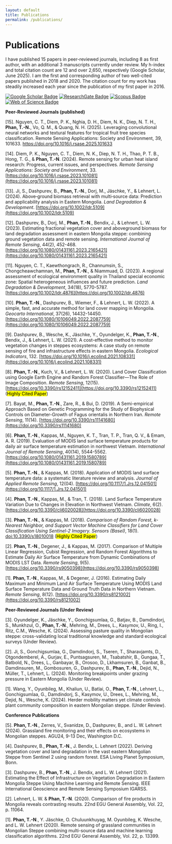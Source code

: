 ```yaml
---
layout: default
title: Publications
permalink: /publications/
---
```


# Publications
I have published 15 papers in peer-reviewed journals, including 8 as first author, with an additional 3 manuscripts currently under review. My h-index and total citation count are 12 and over 2,650, respectively (Google Scholar, June 2025). I am the first and corresponding author of two well-cited papers published in 2018 and 2020. The citation count for my work has steadily increased each year since the publication of my first paper in 2016.

[![Google Scholar Badge](https://img.shields.io/badge/-Google_Scholar-4285F4?style=flat&logo=Google-Scholar&logoColor=white&link=https://scholar.google.com/citations?user=dGQgwH0AAAAJ&hl=en&oi=ao)](https://scholar.google.com/citations?user=dGQgwH0AAAAJ&hl=en&oi=ao) 
[![ResearchGate Badge](https://img.shields.io/badge/-ResearchGate-00ccbb?style=flat&logo=ResearchGate&logoColor=white&link=https://www.researchgate.net/profile/Thanh-Noi-Phan)](https://www.researchgate.net/profile/Thanh-Noi-Phan) 
[![Scopus Badge](https://img.shields.io/badge/-Scopus-FF6F00?style=flat&logo=Elsevier&logoColor=white&link=https://www.scopus.com/authid/detail.uri?authorId=58706107200)](https://www.scopus.com/authid/detail.uri?authorId=58706107200)
[![Web of Science Badge](https://img.shields.io/badge/-Web_of_Science-7030A0?style=flat&logo=Clarivate&logoColor=white&link=https://www.webofscience.com/wos/author/record/AAD-9789-2019)](https://www.webofscience.com/wos/author/record/AAD-9789-2019)

**Peer-Reviewed Journals (published)**

[15]. Nguyen, C. T., Diem, P. K., Nghia, D. H., Diem, N. K., Diep, N. T. H., **Phan, T.-N.**, Vo, Q. M., & Quang, N. H. (2025). Leveraging convolutional neural networks and textural features for tropical fruit tree species classification. Remote Sensing Applications: Society and Environment, 39, 101633. https://doi.org/10.1016/j.rsase.2025.101633

[14]. Diem, P. K., Nguyen, C. T., Diem, N. K., Diep, N. T. H., Thao, P. T. B., Hong, T. G., & **Phan, T.-N**. (2024). Remote sensing for urban heat island research: Progress, current issues, and perspectives. *Remote Sensing Applications: Society and Environment*, 33. [https://doi.org/10.1016/j.rsase.2023.101081](https://doi.org/10.1016/j.rsase.2023.101081)

[13]. Ji, S., Dashpurev, B., **Phan, T.-N**., Dorj, M., Jäschke, Y., & Lehnert, L. (2024). Above‐ground biomass retrieval with multi‐source data: Prediction and applicability analysis in Eastern Mongolia. *Land Degradation & Development*. [https://doi.org/10.1002/ldr.5109](https://doi.org/10.1002/ldr.5109)

[12]. Dashpurev, B., Dorj, M., **Phan, T.-N**., Bendix, J., & Lehnert, L. W. (2023). Estimating fractional vegetation cover and aboveground biomass for land degradation assessment in eastern Mongolia steppe: combining ground vegetation data and remote sensing. *International Journal of Remote Sensing*, 44(2), 452-468. [https://doi.org/10.1080/01431161.2023.2165421](https://doi.org/10.1080/01431161.2023.2165421)

[11]. Nguyen, C. T., Kaewthongrach, R., Channumsin, S., Chongcheawchamnan, M., **Phan, T.-N**., & Niammuad, D. (2023). A regional assessment of ecological environment quality in Thailand special economic zone: Spatial heterogeneous influences and future prediction. *Land Degradation & Development*, 34(18), 5770-5787. [https://doi.org/10.1002/ldr.4876](https://doi.org/10.1002/ldr.4876)

[10]. **Phan, T.-N**., Dashpurev, B., Wiemer, F., & Lehnert, L. W. (2022). A simple, fast, and accurate method for land cover mapping in Mongolia. *Geocarto International*, 37(26), 14432-14450. [https://doi.org/10.1080/10106049.2022.2087759](https://doi.org/10.1080/10106049.2022.2087759)

[9]. Dashpurev, B., Wesche, K., Jäschke, Y., Oyundelger, K., **Phan, T.-N**., Bendix, J., & Lehnert, L. W. (2021). A cost-effective method to monitor vegetation changes in steppes ecosystems: A case study on remote sensing of fire and infrastructure effects in eastern Mongolia. *Ecological Indicators*, 132. [https://doi.org/10.1016/j.ecolind.2021.108331](https://doi.org/10.1016/j.ecolind.2021.108331)

[8]. **Phan, T.-N**., Kuch, V., & Lehnert, L. W. (2020). Land Cover Classification using Google Earth Engine and Random Forest Classifier—The Role of Image Composition. *Remote Sensing*, 12(15). [https://doi.org/10.3390/rs12152411](https://doi.org/10.3390/rs12152411) (<mark>Highly Cited Paper</mark>)

[7]. Bayat, M., **Phan, T.-N**., Zare, R., & Bui, D. (2019). A Semi-empirical Approach Based on Genetic Programming for the Study of Biophysical Controls on Diameter-Growth of Fagus orientalis in Northern Iran. *Remote Sensing*, 11(14). [https://doi.org/10.3390/rs11141680](https://doi.org/10.3390/rs11141680)

[6]. **Phan, T.-N**., Kappas, M., Nguyen, K. T., Tran, T. P., Tran, Q. V., & Emam, A. R. (2019). Evaluation of MODIS land surface temperature products for daily air surface temperature estimation in northwest Vietnam. *International Journal of Remote Sensing*, 40(14), 5544-5562. [https://doi.org/10.1080/01431161.2019.1580789](https://doi.org/10.1080/01431161.2019.1580789)

[5]. **Phan, T.-N**., & Kappas, M. (2018). Application of MODIS land surface temperature data: a systematic literature review and analysis. *Journal of Applied Remote Sensing*, 12(04). [https://doi.org/10.1117/1.Jrs.12.041501](https://doi.org/10.1117/1.Jrs.12.041501)

[4]. **Phan, T.-N**., Kappas, M., & Tran, T. (2018). Land Surface Temperature Variation Due to Changes in Elevation in Northwest Vietnam. *Climate*, 6(2). [https://doi.org/10.3390/cli6020028](https://doi.org/10.3390/cli6020028)

[3]. **Phan, T.-N.**, & Kappas, M. (2018). *Comparison of Random Forest, k-Nearest Neighbor, and Support Vector Machine Classifiers for Land Cover Classification Using Sentinel-2 Imagery.* *Sensors (Basel)*, 18(1). [doi:10.3390/s18010018](https://doi.org/10.3390/s18010018) (<mark>Highly Cited Paper</mark>)

[2]. **Phan, T.-N**., Degener, J., & Kappas, M. (2017). Comparison of Multiple Linear Regression, Cubist Regression, and Random Forest Algorithms to Estimate Daily Air Surface Temperature from Dynamic Combinations of MODIS LST Data. *Remote Sensing*, 9(5). [https://doi.org/10.3390/rs9050398](https://doi.org/10.3390/rs9050398)

[1]. **Phan, T.-N**., Kappas, M., & Degener, J. (2016). Estimating Daily Maximum and Minimum Land Air Surface Temperature Using MODIS Land Surface Temperature Data and Ground Truth Data in Northern Vietnam. *Remote Sensing*, 8(12). [https://doi.org/10.3390/rs8121002](https://doi.org/10.3390/rs8121002)

**Peer-Reviewed Journals (Under Review)**

[3]. Oyundelger, K., Jäschke, Y., Gonchigsumlaa, G., Batjav, B., Damdindorj, S., Munkhzul, O., **Phan, T.-N**., Mehring, M., Drees, L., Kasymov, U., Ring, I., Ritz, C.M., Wesche, K. (2024). Assessing pasture quality in Mongolian steppe: cross-validating local traditional knowledge and standard ecological surveys (Under Review).

[2]. Ji, S., Gonchigsumlaa, G., Damdindorj, S., Tseren, T., Sharavjamts, D., Otgondemberel, A., Gurjav, E., Puntsagsuren, M., Tsabatshir, B., Gungaa, T., Batbold, N., Drees, L., Ganbayar, B., Orosoo, D., Lkhamsuren, B., Ganbat, B., Damdinsuren, M., Gombosuren, G., Dashpurev, B., **Phan, T.-N**., Dejid, N., Müller, T., Lehnert, L. (2024). Monitoring breakpoints under grazing pressure in Eastern Mongolia (Under Review).

[1]. Wang, Y., Oyunbileg, M., Khaliun, U., Batlai, O., **Phan, T.-N**., Lehnert, L., Gonchigsumlaa, G., Damdindorj, S., Kasymov, U., Drees, L., Mehring, M., Dejid, N., Wesche, K. (2024). Herder mobility matters yet climate controls plant community composition in eastern Mongolian steppe. (Under Review).


**Conference Publications** 

[5]. **Phan, T.-N**., Zerres, V., Svanidze, D., Dashpurev, B., and L. W. Lehnert (2024). Grassland fire monitoring and their effects on ecosystems in Mongolian steppes. AGU24, 9-13 Dec, Washington D.C.

[4]. Dashpurev, B., **Phan, T.-N**., J. Bendix, L. Lehnert (2022). Deriving vegetation cover and land degradation in the vast eastern Mongolian Steppe from Sentinel 2 using random forest. ESA Living Planet Symposium, Bonn.

[3]. Dashpurev, B., **Phan, T.-N**., J. Bendix, and L. W. Lehnert (2021). Estimating the Effect of Infrastructure on Vegetation Degradation in Eastern Mongolia Steppe Using Machine Learning and Remote Sensing. IEEE International Geoscience and Remote Sensing Symposium IGARSS.

[2]. Lehnert, L. W. & **Phan, T.-N**. (2020). Comparison of fire products in Mongolia reveals contrasting results. 22nd EGU General Assembly, Vol. 22, p. 11064.

[1]. **Phan, T.-N**., Y. Jäschke, O. Chuluunkhuyag, M. Oyunbileg, K. Wesche, and L. W. Lehnert (2020). Remote sensing of grassland communities in Mongolian Steppe combining multi-source data and machine learning classification algorithms. 22nd EGU General Assembly, Vol. 22, p. 13399.


